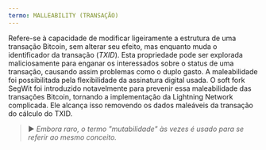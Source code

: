 ```yaml
---
termo: MALLEABILITY (TRANSAÇÃO)
---
```


Refere-se à capacidade de modificar ligeiramente a estrutura de uma transação Bitcoin, sem alterar seu efeito, mas enquanto muda o identificador da transação (*TXID*). Esta propriedade pode ser explorada maliciosamente para enganar os interessados sobre o status de uma transação, causando assim problemas como o duplo gasto. A maleabilidade foi possibilitada pela flexibilidade da assinatura digital usada. O soft fork SegWit foi introduzido notavelmente para prevenir essa maleabilidade das transações Bitcoin, tornando a implementação da Lightning Network complicada. Ele alcança isso removendo os dados maleáveis da transação do cálculo do TXID.

> ► *Embora raro, o termo "mutabilidade" às vezes é usado para se referir ao mesmo conceito.*